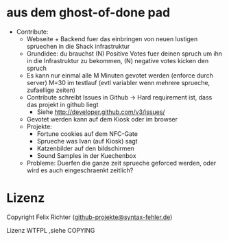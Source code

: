 
# aus dem ghost-of-done pad
- Contribute:
    - Webseite + Backend fuer das einbringen von neuen lustigen spruechen in die Shack infrastruktur
    - Grundidee: du brauchst (N) Positive Votes fuer deinen spruch um ihn in die Infrastruktur zu bekommen, (N) negative votes kicken den spruch
    - Es kann nur einmal alle M Minuten gevotet werden (enforce durch server) M=30 im testlauf (evtl variabler wenn mehrere sprueche, zufaellige zeiten)
    - Contribute schreibt Issues in Github -> Hard requirement ist, dass das projekt in github liegt
        - Siehe http://developer.github.com/v3/issues/
    - Gevotet werden kann auf dem Kiosk oder im browser
    - Projekte:
        - Fortune cookies auf dem NFC-Gate
        - Sprueche was Ivan (auf Kiosk) sagt
        - Katzenbilder auf den bildschirmen
        - Sound Samples in der Kuechenbox
    - Probleme: Duerfen die ganze zeit sprueche geforced werden, oder wird es auch eingeschraenkt zeitlich?

# Lizenz
Copyright Felix Richter (github-projekte@syntax-fehler.de)

Lizenz WTFPL ,siehe COPYING

